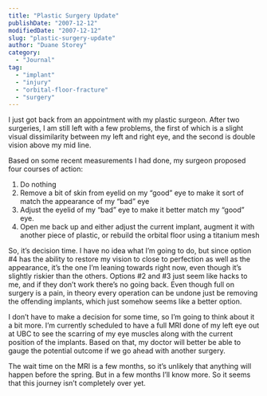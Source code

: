 ```yaml
---
title: "Plastic Surgery Update"
publishDate: "2007-12-12"
modifiedDate: "2007-12-12"
slug: "plastic-surgery-update"
author: "Duane Storey"
category:
  - "Journal"
tag:
  - "implant"
  - "injury"
  - "orbital-floor-fracture"
  - "surgery"
---
```


I just got back from an appointment with my plastic surgeon. After two surgeries, I am still left with a few problems, the first of which is a slight visual dissimilarity between my left and right eye, and the second is double vision above my mid line.

Based on some recent measurements I had done, my surgeon proposed four courses of action:

1. Do nothing
2. Remove a bit of skin from eyelid on my “good” eye to make it sort of match the appearance of my “bad” eye
3. Adjust the eyelid of my “bad” eye to make it better match my “good” eye.
4. Open me back up and either adjust the current implant, augment it with another piece of plastic, or rebuild the orbital floor using a titanium mesh

So, it’s decision time. I have no idea what I’m going to do, but since option #4 has the ability to restore my vision to close to perfection as well as the appearance, it’s the one I’m leaning towards right now, even though it’s slightly riskier than the others. Options #2 and #3 just seem like hacks to me, and if they don’t work there’s no going back. Even though full on surgery is a pain, in theory every operation can be undone just be removing the offending implants, which just somehow seems like a better option.

I don’t have to make a decision for some time, so I’m going to think about it a bit more. I’m currently scheduled to have a full MRI done of my left eye out at UBC to see the scarring of my eye muscles along with the current position of the implants. Based on that, my doctor will better be able to gauge the potential outcome if we go ahead with another surgery.

The wait time on the MRI is a few months, so it’s unlikely that anything will happen before the spring. But in a few months I’ll know more. So it seems that this journey isn’t completely over yet.